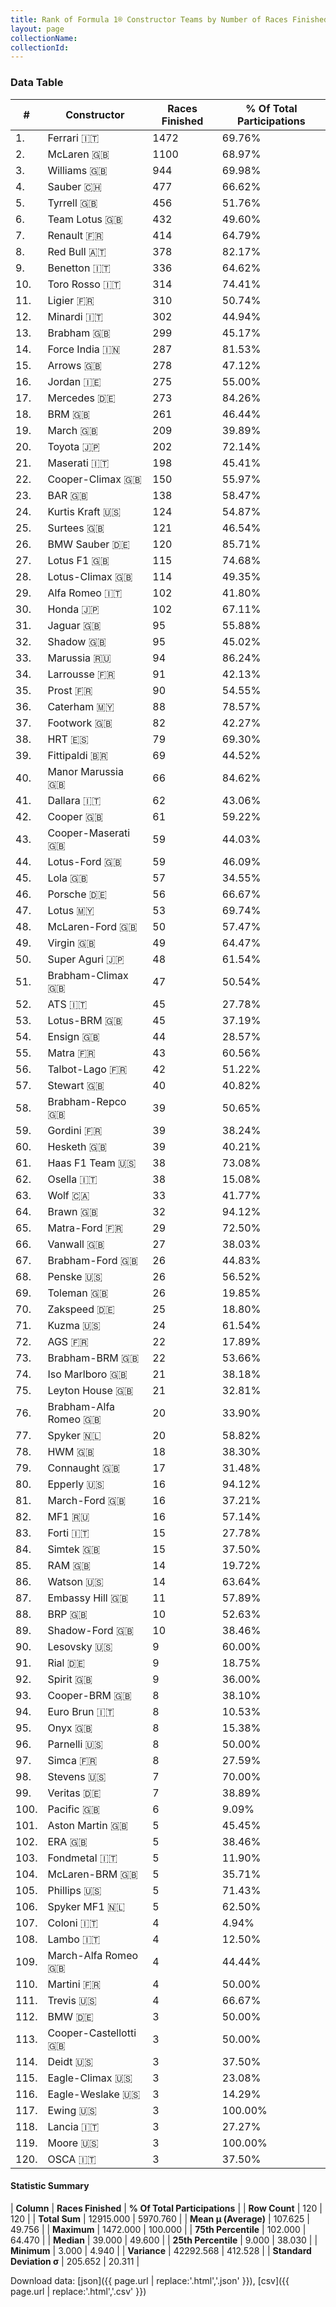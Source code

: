 ```yaml
---
title: Rank of Formula 1® Constructor Teams by Number of Races Finished
layout: page
collectionName: 
collectionId: 
---
```




<canvas id="chart" width="400" height="180"></canvas>
<script>
var data = {
    "datasets": [
        {
            "backgroundColor": [
                "EB212E",
                "FCA13B",
                "EAE4ED",
                "0736A5",
                "274B72",
                "09630C",
                "FDE139",
                "121D32",
                "73C2FB",
                "2039C3",
                "0F5DBB",
                "1B1D1D",
                "243F73",
                "F6AFC1",
                "FFA500",
                "FFFF01",
                "18A19B",
                "144D44",
                "E53524",
                "D70028",
                "C0BEC3",
                "273027",
                "FFFFFF",
                "D33949",
                "888888",
                "20359D",
                "F6CA46",
                "025839",
                "B21827",
                "FFFFFF",
                "095921",
                "FA9B27",
                "5E0A16",
                "888888",
                "0D1773",
                "124411",
                "888888",
                "BE9D56",
                "888888",
                "5E0A16",
                "888888",
                "273027",
                "1A2446",
                "025839",
                "888888",
                "DDDDDD",
                "006400",
                "AAAAAA",
                "F60002",
                "E30010",
                "243F73",
                "888888",
                "457439",
                "888888",
                "888888",
                "888888",
                "FFFFFF",
                "243F73",
                "888888",
                "FFFFFF",
                "CF0F18",
                "888888",
                "A3805E",
                "E2F833",
                "3FB2B3",
                "336667",
                "07316F",
                "2077C9",
                "888888",
                "888888",
                "C4333B",
                "888888",
                "888888",
                "888888",
                "888888",
                "888888",
                "FFA500",
                "888888",
                "888888",
                "DBC75F",
                "888888",
                "343434",
                "888888",
                "888888",
                "888888",
                "FC8881",
                "888888",
                "888888",
                "888888",
                "888888",
                "888888",
                "888888",
                "888888",
                "888888",
                "888888",
                "888888",
                "888888",
                "888888",
                "888888",
                "888888",
                "888888",
                "888888",
                "888888",
                "888888",
                "888888",
                "FFA500",
                "888888",
                "888888",
                "888888",
                "888888",
                "888888",
                "888888",
                "888888",
                "888888",
                "888888",
                "1A284B",
                "888888",
                "888888",
                "888888",
                "888888"
            ],
            "borderColor": [
                "16191A",
                "0D1D20",
                "082957",
                "A17A5D",
                "444444",
                "444444",
                "424B52",
                "FDCC2F",
                "444444",
                "FC181D",
                "444444",
                "444444",
                "444444",
                "C81625",
                "444444",
                "444444",
                "D7D7D5",
                "444444",
                "444444",
                "444444",
                "444444",
                "444444",
                "444444",
                "444444",
                "444444",
                "444444",
                "444444",
                "444444",
                "444444",
                "444444",
                "444444",
                "444444",
                "444444",
                "444444",
                "444444",
                "444444",
                "444444",
                "444444",
                "444444",
                "444444",
                "444444",
                "444444",
                "444444",
                "444444",
                "444444",
                "444444",
                "444444",
                "444444",
                "444444",
                "444444",
                "444444",
                "444444",
                "444444",
                "444444",
                "444444",
                "444444",
                "444444",
                "444444",
                "444444",
                "444444",
                "4D4E52",
                "444444",
                "444444",
                "444444",
                "444444",
                "444444",
                "444444",
                "444444",
                "444444",
                "444444",
                "444444",
                "444444",
                "444444",
                "444444",
                "444444",
                "444444",
                "444444",
                "444444",
                "444444",
                "444444",
                "444444",
                "444444",
                "444444",
                "444444",
                "444444",
                "444444",
                "444444",
                "444444",
                "444444",
                "444444",
                "444444",
                "444444",
                "444444",
                "444444",
                "444444",
                "444444",
                "444444",
                "444444",
                "444444",
                "444444",
                "444444",
                "444444",
                "444444",
                "444444",
                "444444",
                "444444",
                "444444",
                "444444",
                "444444",
                "444444",
                "444444",
                "444444",
                "444444",
                "444444",
                "444444",
                "444444",
                "444444",
                "444444",
                "444444",
                "444444"
            ],
            "borderWidth": 1,
            "data": [
                1472.0,
                1100.0,
                944.0,
                477.0,
                456.0,
                432.0,
                414.0,
                378.0,
                336.0,
                314.0,
                310.0,
                302.0,
                299.0,
                287.0,
                278.0,
                275.0,
                273.0,
                261.0,
                209.0,
                202.0,
                198.0,
                150.0,
                138.0,
                124.0,
                121.0,
                120.0,
                115.0,
                114.0,
                102.0,
                102.0,
                95.0,
                95.0,
                94.0,
                91.0,
                90.0,
                88.0,
                82.0,
                79.0,
                69.0,
                66.0,
                62.0,
                61.0,
                59.0,
                59.0,
                57.0,
                56.0,
                53.0,
                50.0,
                49.0,
                48.0,
                47.0,
                45.0,
                45.0,
                44.0,
                43.0,
                42.0,
                40.0,
                39.0,
                39.0,
                39.0,
                38.0,
                38.0,
                33.0,
                32.0,
                29.0,
                27.0,
                26.0,
                26.0,
                26.0,
                25.0,
                24.0,
                22.0,
                22.0,
                21.0,
                21.0,
                20.0,
                20.0,
                18.0,
                17.0,
                16.0,
                16.0,
                16.0,
                15.0,
                15.0,
                14.0,
                14.0,
                11.0,
                10.0,
                10.0,
                9.0,
                9.0,
                9.0,
                8.0,
                8.0,
                8.0,
                8.0,
                8.0,
                7.0,
                7.0,
                6.0,
                5.0,
                5.0,
                5.0,
                5.0,
                5.0,
                5.0,
                4.0,
                4.0,
                4.0,
                4.0,
                4.0,
                3.0,
                3.0,
                3.0,
                3.0,
                3.0,
                3.0,
                3.0,
                3.0,
                3.0
            ],
            "label": "Races Finished"
        }
    ],
    "labels": [
        "Ferrari",
        "McLaren",
        "Williams",
        "Sauber",
        "Tyrrell",
        "Team Lotus",
        "Renault",
        "Red Bull",
        "Benetton",
        "Toro Rosso",
        "Ligier",
        "Minardi",
        "Brabham",
        "Force India",
        "Arrows",
        "Jordan",
        "Mercedes",
        "BRM",
        "March",
        "Toyota",
        "Maserati",
        "Cooper-Climax",
        "BAR",
        "Kurtis Kraft",
        "Surtees",
        "BMW Sauber",
        "Lotus F1",
        "Lotus-Climax",
        "Alfa Romeo",
        "Honda",
        "Jaguar",
        "Shadow",
        "Marussia",
        "Larrousse",
        "Prost",
        "Caterham",
        "Footwork",
        "HRT",
        "Fittipaldi",
        "Manor Marussia",
        "Dallara",
        "Cooper",
        "Cooper-Maserati",
        "Lotus-Ford",
        "Lola",
        "Porsche",
        "Lotus",
        "McLaren-Ford",
        "Virgin",
        "Super Aguri",
        "Brabham-Climax",
        "ATS",
        "Lotus-BRM",
        "Ensign",
        "Matra",
        "Talbot-Lago",
        "Stewart",
        "Brabham-Repco",
        "Gordini",
        "Hesketh",
        "Haas F1 Team",
        "Osella",
        "Wolf",
        "Brawn",
        "Matra-Ford",
        "Vanwall",
        "Brabham-Ford",
        "Penske",
        "Toleman",
        "Zakspeed",
        "Kuzma",
        "AGS",
        "Brabham-BRM",
        "Iso Marlboro",
        "Leyton House",
        "Brabham-Alfa Romeo",
        "Spyker",
        "HWM",
        "Connaught",
        "Epperly",
        "March-Ford",
        "MF1",
        "Forti",
        "Simtek",
        "RAM",
        "Watson",
        "Embassy Hill",
        "BRP",
        "Shadow-Ford",
        "Lesovsky",
        "Rial",
        "Spirit",
        "Cooper-BRM",
        "Euro Brun",
        "Onyx",
        "Parnelli",
        "Simca",
        "Stevens",
        "Veritas",
        "Pacific",
        "Aston Martin",
        "ERA",
        "Fondmetal",
        "McLaren-BRM",
        "Phillips",
        "Spyker MF1",
        "Coloni",
        "Lambo",
        "March-Alfa Romeo",
        "Martini",
        "Trevis",
        "BMW",
        "Cooper-Castellotti",
        "Deidt",
        "Eagle-Climax",
        "Eagle-Weslake",
        "Ewing",
        "Lancia",
        "Moore",
        "OSCA"
    ]
};
var options = {
  legend: {
    display: false
  },
  scales: {
    xAxes: [{
      ticks: {
        beginAtZero: true,
        maxRotation: 180,
        display: window.innerWidth > 800
      }
    }],
    yAxes: [{
      ticks: {
        beginAtZero: true
      }
    }]
  },
  onResize: function(chart, size) {
    chart.options.scales.xAxes[0].ticks.display = size.width > 800;
  }
};
var chart = new Chart("chart", {
    data: data,
    type: 'bar',
    options: options
});
</script>



### Data Table

| # | Constructor | Races Finished | % Of Total Participations |
|--|--|--|--|
| 1. | Ferrari 🇮🇹 | 1472 | 69.76% |
| 2. | McLaren 🇬🇧 | 1100 | 68.97% |
| 3. | Williams 🇬🇧 | 944 | 69.98% |
| 4. | Sauber 🇨🇭 | 477 | 66.62% |
| 5. | Tyrrell 🇬🇧 | 456 | 51.76% |
| 6. | Team Lotus 🇬🇧 | 432 | 49.60% |
| 7. | Renault 🇫🇷 | 414 | 64.79% |
| 8. | Red Bull 🇦🇹 | 378 | 82.17% |
| 9. | Benetton 🇮🇹 | 336 | 64.62% |
| 10. | Toro Rosso 🇮🇹 | 314 | 74.41% |
| 11. | Ligier 🇫🇷 | 310 | 50.74% |
| 12. | Minardi 🇮🇹 | 302 | 44.94% |
| 13. | Brabham 🇬🇧 | 299 | 45.17% |
| 14. | Force India 🇮🇳 | 287 | 81.53% |
| 15. | Arrows 🇬🇧 | 278 | 47.12% |
| 16. | Jordan 🇮🇪 | 275 | 55.00% |
| 17. | Mercedes 🇩🇪 | 273 | 84.26% |
| 18. | BRM 🇬🇧 | 261 | 46.44% |
| 19. | March 🇬🇧 | 209 | 39.89% |
| 20. | Toyota 🇯🇵 | 202 | 72.14% |
| 21. | Maserati 🇮🇹 | 198 | 45.41% |
| 22. | Cooper-Climax 🇬🇧 | 150 | 55.97% |
| 23. | BAR 🇬🇧 | 138 | 58.47% |
| 24. | Kurtis Kraft 🇺🇸 | 124 | 54.87% |
| 25. | Surtees 🇬🇧 | 121 | 46.54% |
| 26. | BMW Sauber 🇩🇪 | 120 | 85.71% |
| 27. | Lotus F1 🇬🇧 | 115 | 74.68% |
| 28. | Lotus-Climax 🇬🇧 | 114 | 49.35% |
| 29. | Alfa Romeo 🇮🇹 | 102 | 41.80% |
| 30. | Honda 🇯🇵 | 102 | 67.11% |
| 31. | Jaguar 🇬🇧 | 95 | 55.88% |
| 32. | Shadow 🇬🇧 | 95 | 45.02% |
| 33. | Marussia 🇷🇺 | 94 | 86.24% |
| 34. | Larrousse 🇫🇷 | 91 | 42.13% |
| 35. | Prost 🇫🇷 | 90 | 54.55% |
| 36. | Caterham 🇲🇾 | 88 | 78.57% |
| 37. | Footwork 🇬🇧 | 82 | 42.27% |
| 38. | HRT 🇪🇸 | 79 | 69.30% |
| 39. | Fittipaldi 🇧🇷 | 69 | 44.52% |
| 40. | Manor Marussia 🇬🇧 | 66 | 84.62% |
| 41. | Dallara 🇮🇹 | 62 | 43.06% |
| 42. | Cooper 🇬🇧 | 61 | 59.22% |
| 43. | Cooper-Maserati 🇬🇧 | 59 | 44.03% |
| 44. | Lotus-Ford 🇬🇧 | 59 | 46.09% |
| 45. | Lola 🇬🇧 | 57 | 34.55% |
| 46. | Porsche 🇩🇪 | 56 | 66.67% |
| 47. | Lotus 🇲🇾 | 53 | 69.74% |
| 48. | McLaren-Ford 🇬🇧 | 50 | 57.47% |
| 49. | Virgin 🇬🇧 | 49 | 64.47% |
| 50. | Super Aguri 🇯🇵 | 48 | 61.54% |
| 51. | Brabham-Climax 🇬🇧 | 47 | 50.54% |
| 52. | ATS 🇮🇹 | 45 | 27.78% |
| 53. | Lotus-BRM 🇬🇧 | 45 | 37.19% |
| 54. | Ensign 🇬🇧 | 44 | 28.57% |
| 55. | Matra 🇫🇷 | 43 | 60.56% |
| 56. | Talbot-Lago 🇫🇷 | 42 | 51.22% |
| 57. | Stewart 🇬🇧 | 40 | 40.82% |
| 58. | Brabham-Repco 🇬🇧 | 39 | 50.65% |
| 59. | Gordini 🇫🇷 | 39 | 38.24% |
| 60. | Hesketh 🇬🇧 | 39 | 40.21% |
| 61. | Haas F1 Team 🇺🇸 | 38 | 73.08% |
| 62. | Osella 🇮🇹 | 38 | 15.08% |
| 63. | Wolf 🇨🇦 | 33 | 41.77% |
| 64. | Brawn 🇬🇧 | 32 | 94.12% |
| 65. | Matra-Ford 🇫🇷 | 29 | 72.50% |
| 66. | Vanwall 🇬🇧 | 27 | 38.03% |
| 67. | Brabham-Ford 🇬🇧 | 26 | 44.83% |
| 68. | Penske 🇺🇸 | 26 | 56.52% |
| 69. | Toleman 🇬🇧 | 26 | 19.85% |
| 70. | Zakspeed 🇩🇪 | 25 | 18.80% |
| 71. | Kuzma 🇺🇸 | 24 | 61.54% |
| 72. | AGS 🇫🇷 | 22 | 17.89% |
| 73. | Brabham-BRM 🇬🇧 | 22 | 53.66% |
| 74. | Iso Marlboro 🇬🇧 | 21 | 38.18% |
| 75. | Leyton House 🇬🇧 | 21 | 32.81% |
| 76. | Brabham-Alfa Romeo 🇬🇧 | 20 | 33.90% |
| 77. | Spyker 🇳🇱 | 20 | 58.82% |
| 78. | HWM 🇬🇧 | 18 | 38.30% |
| 79. | Connaught 🇬🇧 | 17 | 31.48% |
| 80. | Epperly 🇺🇸 | 16 | 94.12% |
| 81. | March-Ford 🇬🇧 | 16 | 37.21% |
| 82. | MF1 🇷🇺 | 16 | 57.14% |
| 83. | Forti 🇮🇹 | 15 | 27.78% |
| 84. | Simtek 🇬🇧 | 15 | 37.50% |
| 85. | RAM 🇬🇧 | 14 | 19.72% |
| 86. | Watson 🇺🇸 | 14 | 63.64% |
| 87. | Embassy Hill 🇬🇧 | 11 | 57.89% |
| 88. | BRP 🇬🇧 | 10 | 52.63% |
| 89. | Shadow-Ford 🇬🇧 | 10 | 38.46% |
| 90. | Lesovsky 🇺🇸 | 9 | 60.00% |
| 91. | Rial 🇩🇪 | 9 | 18.75% |
| 92. | Spirit 🇬🇧 | 9 | 36.00% |
| 93. | Cooper-BRM 🇬🇧 | 8 | 38.10% |
| 94. | Euro Brun 🇮🇹 | 8 | 10.53% |
| 95. | Onyx 🇬🇧 | 8 | 15.38% |
| 96. | Parnelli 🇺🇸 | 8 | 50.00% |
| 97. | Simca 🇫🇷 | 8 | 27.59% |
| 98. | Stevens 🇺🇸 | 7 | 70.00% |
| 99. | Veritas 🇩🇪 | 7 | 38.89% |
| 100. | Pacific 🇬🇧 | 6 | 9.09% |
| 101. | Aston Martin 🇬🇧 | 5 | 45.45% |
| 102. | ERA 🇬🇧 | 5 | 38.46% |
| 103. | Fondmetal 🇮🇹 | 5 | 11.90% |
| 104. | McLaren-BRM 🇬🇧 | 5 | 35.71% |
| 105. | Phillips 🇺🇸 | 5 | 71.43% |
| 106. | Spyker MF1 🇳🇱 | 5 | 62.50% |
| 107. | Coloni 🇮🇹 | 4 | 4.94% |
| 108. | Lambo 🇮🇹 | 4 | 12.50% |
| 109. | March-Alfa Romeo 🇬🇧 | 4 | 44.44% |
| 110. | Martini 🇫🇷 | 4 | 50.00% |
| 111. | Trevis 🇺🇸 | 4 | 66.67% |
| 112. | BMW 🇩🇪 | 3 | 50.00% |
| 113. | Cooper-Castellotti 🇬🇧 | 3 | 50.00% |
| 114. | Deidt 🇺🇸 | 3 | 37.50% |
| 115. | Eagle-Climax 🇺🇸 | 3 | 23.08% |
| 116. | Eagle-Weslake 🇺🇸 | 3 | 14.29% |
| 117. | Ewing 🇺🇸 | 3 | 100.00% |
| 118. | Lancia 🇮🇹 | 3 | 27.27% |
| 119. | Moore 🇺🇸 | 3 | 100.00% |
| 120. | OSCA 🇮🇹 | 3 | 37.50% |

#### Statistic Summary

| **Column** | **Races Finished** | **% Of Total Participations** |
| **Row Count** | 120 | 120 |
| **Total Sum** | 12915.000 | 5970.760 |
| **Mean μ (Average)** | 107.625 | 49.756 |
| **Maximum** | 1472.000 | 100.000 |
| **75th Percentile** | 102.000 | 64.470 |
| **Median** | 39.000 | 49.600 |
| **25th Percentile** | 9.000 | 38.030 |
| **Minimum** | 3.000 | 4.940 |
| **Variance** | 42292.568 | 412.528 |
| **Standard Deviation σ** | 205.652 | 20.311 |

Download data: [json]({{ page.url | replace:'.html','.json' }}), [csv]({{ page.url | replace:'.html','.csv' }})
